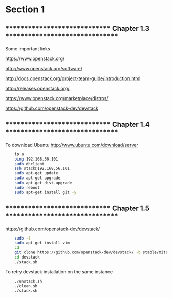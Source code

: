Section 1
=========

**************************** Chapter 1.3 ******************************
---------

Some important links

https://www.openstack.org/

http://www.openstack.org/software/

http://docs.openstack.org/project-team-guide/introduction.html

http://releases.openstack.org/

https://www.openstack.org/marketplace/distros/

https://github.com/openstack-dev/devstack


**************************** Chapter 1.4 ******************************
---------

To download Ubuntu 
http://www.ubuntu.com/download/server

```bash
    ip a 
    ping 192.168.56.101
    sudo dhclient
    ssh stack@192.168.56.101
    sudo apt-get update
    sudo apt-get upgrade
    sudo apt-get dist-upgrade
    sudo reboot
    sudo apt-get install git -y
```

**************************** Chapter 1.5 ******************************
---------

https://github.com/openstack-dev/devstack/

```bash
    sudo -l
    sudo apt-get install vim
    cd
    git clone https://github.com/openstack-dev/devstack/ -b stable/mitaka
    cd devstack
    ./stack.sh
```

To retry devstack installation on the same instance

```bash
    ./unstack.sh
    ./clean.sh
    ./stack.sh
```